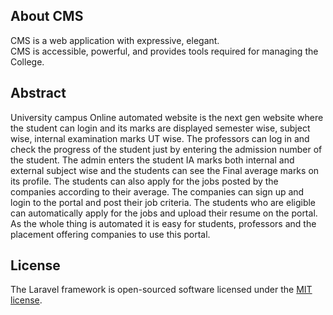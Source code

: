 ## About CMS

CMS is a web application with expressive, elegant. <br>
CMS is accessible, powerful, and provides tools required for managing the College.

## Abstract

University campus Online automated website is the next gen website where the student can login and its marks are displayed semester wise, subject wise, internal examination marks UT wise. The professors can log in and check the progress of the student just by entering the admission number of the student. The admin enters the student IA marks both internal and external subject wise and the students can see the Final average marks on its profile. The students can also apply for the jobs posted by the companies according to their average. The companies can sign up and login to the portal and post their job criteria. The students who are eligible can automatically apply for the jobs and upload their resume on the portal. As the whole thing is automated it is easy for students, professors and the placement offering companies to use this portal.

## License

The Laravel framework is open-sourced software licensed under the [MIT license](https://opensource.org/licenses/MIT).
